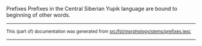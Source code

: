 Prefixes
Prefixes in the Central Siberian Yupik language are bound to beginning of other words.

* * *

<small>This (part of) documentation was generated from [src/fst/morphology/stems/prefixes.lexc](https://github.com/giellalt/lang-ess/blob/main/src/fst/morphology/stems/prefixes.lexc)</small>

---

